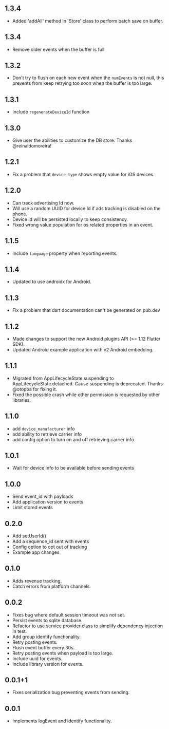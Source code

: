 ## 1.3.4
* Added 'addAll' method in 'Store' class to perform batch save on buffer.

## 1.3.4
* Remove older events when the buffer is full

## 1.3.2
* Don't try to flush on each new event when the `numEvents` is not null, this prevents from keep retrying too soon
when the buffer is too large.

## 1.3.1
* Include `regenerateDeviceId` function

## 1.3.0
* Give user the abilities to customize the DB store. Thanks @reinaldomoreira!

## 1.2.1
* Fix a problem that `device type` shows empty value for iOS devices.

## 1.2.0
* Can track advertising Id now.
* Will use a random UUID for device Id if ads tracking is disabled on the phone.
* Device Id will be persisted locally to keep consistency.
* Fixed wrong value population for os related properties in an event.

## 1.1.5
* Include `language` property when reporting events.

## 1.1.4
* Updated to use androidx for Android.

## 1.1.3
* Fix a problem that dart documentation can't be generated on pub.dev

## 1.1.2
* Made changes to support the new Android plugins API (>= 1.12 Flutter SDK).
* Updated Android example application with v2 Android embedding.

## 1.1.1
* Migrated from AppLifecycleState.suspending to AppLifecycleState.detached. Cause suspending is 
deprecated. Thanks @otopba for fixing it.
* Fixed the possible crash while other permission is requested by other libraries.

## 1.1.0
* add `device_manufacturer` info
* add ability to retrieve carrier info
* add config option to turn on and off retrieving carrier info

## 1.0.1

* Wait for device info to be available before sending events

## 1.0.0

* Send event_id with payloads
* Add application version to events
* Limit stored events

## 0.2.0

* Add setUserId()
* Add a sequence_id sent with events
* Config option to opt out of tracking
* Example app changes

## 0.1.0

* Adds revenue tracking.
* Catch errors from platform channels.

## 0.0.2

* Fixes bug where default session timeout was not set.
* Persist events to sqlite database.
* Refactor to use service provider class to simplify dependency injection in test.
* Add group identify functionality.
* Retry posting events.
* Flush event buffer every 30s.
* Retry posting events when payload is too large.
* Include uuid for events.
* Include library version for events.

## 0.0.1+1

* Fixes serialization bug preventing events from sending.

## 0.0.1

* Implements logEvent and identify functionality.
